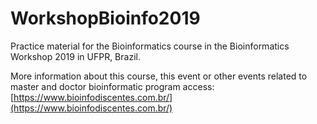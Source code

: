 # WorkshopBioinfo2019

Practice material for the Bioinformatics course in the  Bioinformatics Workshop 2019 in UFPR, Brazil.

More information about this course, this event or other events related to master and doctor bioinformatic program access:
[https://www.bioinfodiscentes.com.br/](https://www.bioinfodiscentes.com.br/)
